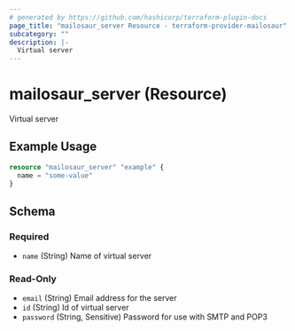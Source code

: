 ```yaml
---
# generated by https://github.com/hashicorp/terraform-plugin-docs
page_title: "mailosaur_server Resource - terraform-provider-mailosaur"
subcategory: ""
description: |-
  Virtual server
---
```


# mailosaur_server (Resource)

Virtual server

## Example Usage

```terraform
resource "mailosaur_server" "example" {
  name = "some-value"
}
```

<!-- schema generated by tfplugindocs -->
## Schema

### Required

- `name` (String) Name of virtual server

### Read-Only

- `email` (String) Email address for the server
- `id` (String) Id of virtual server
- `password` (String, Sensitive) Password for use with SMTP and POP3


